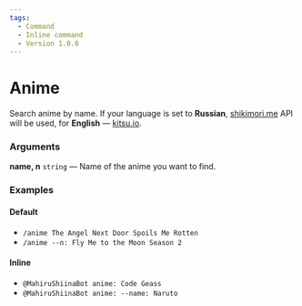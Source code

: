 ```yaml
---
tags:
  - Command
  - Inline command
  - Version 1.0.0
---
```


# Anime

Search anime by name. If your language is set to **Russian**, [shikimori.me](https://shikimori.me) API will be used, for **English** — [kitsu.io](https://kitsu.io).

### Arguments

**name, n**  `string` — Name of the anime you want to find. 

### Examples

#### Default
+ `/anime The Angel Next Door Spoils Me Rotten`
+ `/anime --n: Fly Me to the Moon Season 2`

#### Inline
+ `@MahiruShiinaBot anime: Code Geass`
+ `@MahiruShiinaBot anime: --name: Naruto`